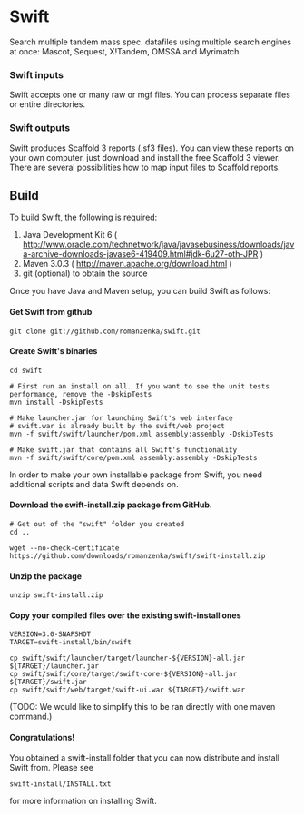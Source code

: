 Swift
=====

Search multiple tandem mass spec. datafiles using multiple search engines at once: Mascot, Sequest, X!Tandem, OMSSA and Myrimatch.

### Swift inputs

Swift accepts one or many raw or mgf files. You can process separate files or entire directories.

### Swift outputs

Swift produces Scaffold 3 reports (.sf3 files). You can view these reports on your own computer, just download and install the free Scaffold 3 viewer. There are several possibilities how to map input files to Scaffold reports. 

Build
-----

To build Swift, the following is required:

1) Java Development Kit 6 ( http://www.oracle.com/technetwork/java/javasebusiness/downloads/java-archive-downloads-javase6-419409.html#jdk-6u27-oth-JPR )
2) Maven 3.0.3 ( http://maven.apache.org/download.html )
3) git (optional) to obtain the source

Once you have Java and Maven setup, you can build Swift as follows:

#### Get Swift from github

	git clone git://github.com/romanzenka/swift.git

#### Create Swift's binaries

	cd swift

	# First run an install on all. If you want to see the unit tests performance, remove the -DskipTests
	mvn install -DskipTests

	# Make launcher.jar for launching Swift's web interface
	# swift.war is already built by the swift/web project
	mvn -f swift/swift/launcher/pom.xml assembly:assembly -DskipTests

	# Make swift.jar that contains all Swift's functionality
	mvn -f swift/swift/core/pom.xml assembly:assembly -DskipTests

In order to make your own installable package from Swift, you need additional scripts and data Swift depends on.

#### Download the swift-install.zip package from GitHub.

	# Get out of the "swift" folder you created
	cd ..

	wget --no-check-certificate https://github.com/downloads/romanzenka/swift/swift-install.zip

#### Unzip the package

	unzip swift-install.zip

#### Copy your compiled files over the existing swift-install ones

	VERSION=3.0-SNAPSHOT
	TARGET=swift-install/bin/swift

	cp swift/swift/launcher/target/launcher-${VERSION}-all.jar ${TARGET}/launcher.jar
	cp swift/swift/core/target/swift-core-${VERSION}-all.jar ${TARGET}/swift.jar
	cp swift/swift/web/target/swift-ui.war ${TARGET}/swift.war

(TODO: We would like to simplify this to be ran directly with one maven command.)

#### Congratulations!

You obtained a swift-install folder that you can now distribute and install Swift from. Please see

	swift-install/INSTALL.txt

for more information on installing Swift.

